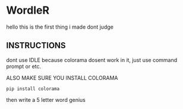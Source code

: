 # WordleR
hello this is the first thing i made dont judge
## INSTRUCTIONS
dont use IDLE because colorama dosent work in it, just use command prompt or etc.	

ALSO MAKE SURE YOU INSTALL COLORAMA
```
pip install colorama
```

then write a 5 letter word genius
